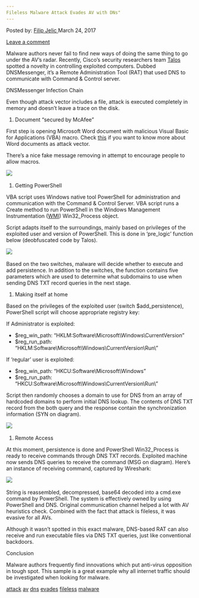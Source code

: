 ```yaml
---
Fileless Malware Attack Evades AV with DNs"
---
```

<article class="post-listing post-18766 post type-post status-publish format-standard has-post-thumbnail hentry 
tag-attack tag-av tag-dns tag-evades tag-fileless tag-malware">
<div class="post-inner">
<span>Posted by: <a href="https://www.deepdotweb.com/author/filipjelic/" title="">Filip Jelic </a></span>
<span>March 24, 2017</span>

<span><a href="https://www.deepdotweb.com/2017/03/24/fileless-malware-attack-evades-av-dns/#respond">Leave a comment</a></span>


<p>Malware authors never fail to find new ways of doing the same thing to go under the AV&#8217;s radar. Recently, Cisco&#8217;s security researchers team <a href="http://blog.talosintelligence.com/2017/03/dnsmessenger.html">Talos</a> spotted a novelty in controlling exploited computers. Dubbed DNSMessenger, it&#8217;s a Remote Administration Tool (RAT) that used DNS to communicate with Command &amp; Control server.</p>
<p>DNSMessenger Infection Chain</p>
<p>Even though attack vector includes a file, attack is executed completely in memory and doesn&#8217;t leave a trace on the disk.</p>
<ol>
<li>Document &#8220;secured by McAfee&#8221;</li>
</ol>
<p>First step is opening Microsoft Word document with malicious Visual Basic for Applications (VBA) macro. Check <a href="https://www.deepdotweb.com/2016/12/15/dangers-doc-ms-word-documents/">this</a> if you want to know more about Word documents as attack vector.</p>
<p>There&#8217;s a nice fake message removing in attempt to encourage people to allow macros.</p>
<p><img class="wp-image-18774 aligncenter" src="/imgs/2017/03/word-image-52.png" srcset="/imgs/2017/03/word-image-52.png 641w, /imgs/2017/03/word-image-52-300x225.png 300w" sizes="(max-width: 641px) 100vw, 641px" /></p>
<ol>
<li>Getting PowerShell</li>
</ol>
<p>VBA script uses Windows native tool PowerShell for administration and communication with the Command &amp; Control Server. VBA script runs a Create method to run PowerShell in the Windows Management Instrumentation (<a href="https://msdn.microsoft.com/en-us/library/bb742445.aspx">WMI</a>) Win32_Process object.</p>
<p>Script adapts itself to the surroundings, mainly based on privileges of the exploited user and version of PowerShell. This is done in &#8216;pre_logic&#8217; function below (deobfuscated code by Talos).</p>
<p><img class="wp-image-18775 aligncenter" src="/imgs/2017/03/word-image-53.png" srcset="/imgs/2017/03/word-image-53.png 640w, /imgs/2017/03/word-image-53-300x91.png 300w" sizes="(max-width: 640px) 100vw, 640px" /></p>
<p>Based on the two switches, malware will decide whether to execute and add persistence. In addition to the switches, the function contains five parameters which are used to determine what subdomains to use when sending DNS TXT record queries in the next stage.</p>
<ol>
<li>Making itself at home</li>
</ol>
<p>Based on the privileges of the exploited user (switch $add_persistence), PowerShell script will choose appropriate registry key:</p>
<p>If Administrator is exploited:</p>
<ul>
<li>$reg_win_path: &#8220;HKLM:Software\Microsoft\Windows\CurrentVersion&#8221;</li>
<li>$reg_run_path: &#8220;HKLM:Software\Microsoft\Windows\CurrentVersion\Run\&#8221;</li>
</ul>
<p>If &#8216;regular&#8217; user is exploited:</p>
<ul>
<li>$reg_win_path: &#8220;HKCU:Software\Microsoft\Windows&#8221;</li>
<li>$reg_run_path: &#8220;HKCU:Software\Microsoft\Windows\CurrentVersion\Run\&#8221;</li>
</ul>
<p>Script then randomly chooses a domain to use for DNS from an array of hardcoded domains to perform initial DNS lookup. The contents of DNS TXT record from the both query and the response contain the synchronization information (SYN on diagram).</p>
<p><img class="wp-image-18776 aligncenter" src="/imgs/2017/03/word-image-14.jpeg" srcset="/imgs/2017/03/word-image-14.jpeg 640w, /imgs/2017/03/word-image-14-300x166.jpeg 300w" sizes="(max-width: 640px) 100vw, 640px" /></p>
<ol>
<li>Remote Access</li>
</ol>
<p>At this moment, persistence is done and PowerShell Win32_Process is ready to receive commands through DNS TXT records. Exploited machine now sends DNS queries to receive the command (MSG on diagram). Here&#8217;s an instance of receiving command, captured by Wireshark:</p>
<p><img class="wp-image-18777 aligncenter" src="/imgs/2017/03/word-image-54.png" srcset="/imgs/2017/03/word-image-54.png 640w, /imgs/2017/03/word-image-54-300x114.png 300w" sizes="(max-width: 640px) 100vw, 640px" /></p>
<p>String is reassembled, decompressed, base64 decoded into a cmd.exe command by PowerShell. The system is effectively owned by using PowerShell and DNS. Original communication channel helped a lot with AV heuristics check. Combined with the fact that attack is fileless, it was evasive for all AVs.</p>
<p>Although it wasn&#8217;t spotted in this exact malware, DNS-based RAT can also receive and run executable files via DNS TXT queries, just like conventional backdoors.</p>
<p>Conclusion</p>
<p>Malware authors frequently find innovations which put anti-virus opposition in tough spot. This sample is a great example why all internet traffic should be investigated when looking for malware.</p>
</div>
<a href="https://www.deepdotweb.com/tag/attack/" rel="tag">attack</a> <a href="https://www.deepdotweb.com/tag/av/" rel="tag">av</a> <a href="https://www.deepdotweb.com/tag/dns/" rel="tag">dns</a> <a href="https://www.deepdotweb.com/tag/evades/" rel="tag">evades</a> <a href="https://www.deepdotweb.com/tag/fileless/" rel="tag">fileless</a> <a href="https://www.deepdotweb.com/tag/malware/" rel="tag">malware</a></span> <span style="display:none" class="updated">2017-03-24<a href="https://www.deepdotweb.com/author/filipjelic/" title="Posts by Filip Jelic" rel="author">Filip Jelic</a></strong></div>

